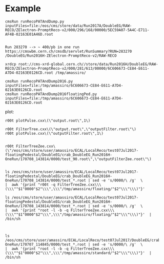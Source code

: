 Example
====

    cmsRun runRecoPATAndDump.py  inputFiles=file:/eos/cms/store/data/Run2017A/DoubleEG/RAW-RECO/ZElectron-PromptReco-v2/000/296/168/00000/5EC59A07-5A4C-E711-AF4B-02163E01A46D.root
    
    
    Run 283270 --> ~ 400/pb in one run 
    https://cmswbm.cern.ch/cmsdb/servlet/RunSummary?RUN=283270
    /DoubleEG/Run2016H-ZElectron-PromptReco-v2/RAW-RECO
    
    xrdcp root://cms-xrd-global.cern.ch//store/data/Run2016H/DoubleEG/RAW-RECO/ZElectron-PromptReco-v2/000/281/613/00000/6C606673-CE84-E611-A7D4-02163E0126CD.root /tmp/amassiro/
    
    cmsRun runRecoPATAndDump2016.py             inputFiles=file:/tmp/amassiro/6C606673-CE84-E611-A7D4-02163E0126CD.root
    cmsRun runRecoPATAndDump2016floatingPed.py  inputFiles=file:/tmp/amassiro/6C606673-CE84-E611-A7D4-02163E0126CD.root
    
    
plot:

    r00t plotPulse.cxx\(\"output.root\",1\)

    r00t FilterTree.cxx\(\"output.root\",\"outputFilter.root\"\)
    r00t plotPulse.cxx\(\"outputFilter.root\",1\)

    
    r00t FilterTreeZee.cxx\(\"/eos/cms/store/user/amassiro/ECAL/LocalReco/test07Jul2017-floatingPedestal/DoubleEG/crab_DoubleEG_Run2016H-OneRun/170708_143814/0000/test_90.root\",\"outputFilterZee.root\"\)

    
    ls /eos/cms/store/user/amassiro/ECAL/LocalReco/test07Jul2017-floatingPedestal/DoubleEG/crab_DoubleEG_Run2016H-OneRun/170708_143814/0000/test_*.root | sed -e 's/0000/\ /g'  \
    |  awk '{print "r00t -q FilterTreeZee.cxx\\\(\\\""$1"0000"$2"\\\",\\\"/tmp/amassiro/floating/"$2"\\\"\\\)"}'
    
    ls /eos/cms/store/user/amassiro/ECAL/LocalReco/test07Jul2017-floatingPedestal/DoubleEG/crab_DoubleEG_Run2016H-OneRun/170708_143814/0000/test_*.root | sed -e 's/0000/\ /g'  \
    |  awk '{print "root -l -b -q FilterTreeZee.cxx\\\(\\\""$1"0000"$2"\\\",\\\"/tmp/amassiro/floating/"$2"\\\"\\\)"}'  | /bin/sh
    
    
    
    ls /eos/cms/store/user/amassiro/ECAL/LocalReco/test07Jul2017/DoubleEG/crab_DoubleEG_Run2016H-OneRun/170707_114845/0000/test_*.root | sed -e 's/0000/\ /g'  \
    |  awk '{print "root -l -b -q FilterTreeZee.cxx\\\(\\\""$1"0000"$2"\\\",\\\"/tmp/amassiro/standard/"$2"\\\"\\\)"}'  | /bin/sh
    